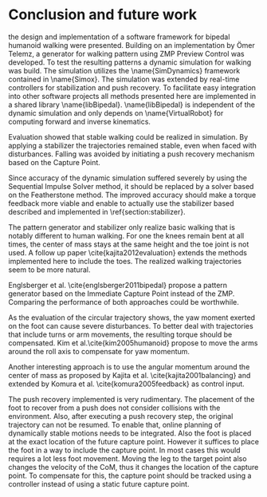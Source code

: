 # Conclusion and future work

the design and implementation of a software framework
for bipedal humanoid walking were presented. Building on an implementation by Ömer Telemz,
a generator for walking pattern using ZMP Preview Control was developed.
To test the resulting patterns a dynamic simulation for walking was build.
The simulation utilizes the \name{SimDynamics} framework contained in \name{Simox}.
The simulation was extended by real-time controllers for stabilization and push recovery.
To facilitate easy integration into other software projects all methods presented here
are implemented in a shared library \name{libBipedal}. \name{libBipedal} is independent
of the dynamic simulation and only depends on \name{VirtualRobot} for computing
forward and inverse kinematics.

Evaluation showed that stable walking could be realized in simulation.
By applying a stabilizer the trajectories remained stable, even when faced
with disturbances.
Falling was avoided by initiating a push recovery mechanism based on the Capture Point.

Since accuracy of the dynamic simulation suffered severely by using the Sequential Impulse Solver method,
it should be replaced by a solver based on the Featherstone method.
The improved accuracy should make a torque feedback more viable and enable
to actually use the stabilizer based described and implemented in \ref{section:stabilizer}.

The pattern generator and stabilizer only realize basic walking that is notably different to human walking.
For one the knees remain bent at all times, the center of mass stays at the same height and the toe joint is not
used. A follow up paper \cite{kajita2012evaluation} extends the methods implemented here to include the toes.
The realized walking trajectories seem to be more natural.

Englsberger et al. \cite{englsberger2011bipedal} propose a pattern generator based on the Immediate Capture Point instead
of the ZMP. Comparing the performance of both approaches could be worthwhile.

As the evaluation of the circular trajectory shows, the yaw moment exerted on the foot can cause severe disturbances.
To better deal with trajectories that include turns or arm movements, the resulting torque should be compensated. Kim et al.\cite{kim2005humanoid} propose to move the arms around the roll axis to compensate for yaw momentum.

Another interesting approach is to use the angular momentum around the center of mass as proposed by Kajita et al. \cite{kajita2001balancing}
and extended by Komura et al. \cite{komura2005feedback} as control input.

The push recovery implemented is very rudimentary. The placement of the foot to recover from a push does not consider collisions
with the environment. Also, after executing a push recovery step, the original trajectory can not be resumed.
To enable that, online planning of dynamically stable motions needs to be integrated.
Also the foot is placed at the exact location of the future capture point. However it suffices to place
the foot in a way to include the capture point. In most cases this would requires a lot less foot movement.
Moving the leg to the target point also changes the velocity of the CoM, thus it changes the location of the capture point.
To compensate for this, the capture point should be tracked using a controller instead of using a static future capture point.

<!--
# TODO

\listoftodos

-->
